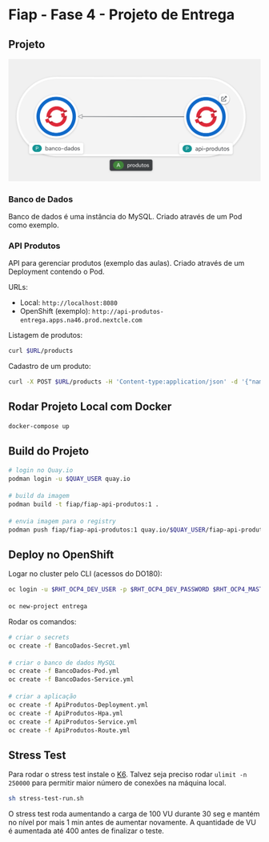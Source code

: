 # Fiap - Fase 4 - Projeto de Entrega

## Projeto

![](img/topologia.png)

### Banco de Dados

Banco de dados é uma instância do MySQL.
Criado através de um Pod como exemplo.

### API Produtos

API para gerenciar produtos (exemplo das aulas).
Criado através de um Deployment contendo o Pod.

URLs:

- Local: `http://localhost:8080`
- OpenShift (exemplo): `http://api-produtos-entrega.apps.na46.prod.nextcle.com`

Listagem de produtos:

```sh
curl $URL/products
```

Cadastro de um produto:

```sh
curl -X POST $URL/products -H 'Content-type:application/json' -d '{"name": "PS5", "description":"Console PlayStation 5"}'
```

## Rodar Projeto Local com Docker

```sh
docker-compose up
```

## Build do Projeto

```sh
# login no Quay.io
podman login -u $QUAY_USER quay.io

# build da imagem
podman build -t fiap/fiap-api-produtos:1 .

# envia imagem para o registry
podman push fiap/fiap-api-produtos:1 quay.io/$QUAY_USER/fiap-api-produtos:1
```

## Deploy no OpenShift

Logar no cluster pelo CLI (acessos do DO180):

```sh
oc login -u $RHT_OCP4_DEV_USER -p $RHT_OCP4_DEV_PASSWORD $RHT_OCP4_MASTER_API

oc new-project entrega
```

Rodar os comandos:

```sh
# criar o secrets
oc create -f BancoDados-Secret.yml

# criar o banco de dados MySQL
oc create -f BancoDados-Pod.yml
oc create -f BancoDados-Service.yml

# criar a aplicação
oc create -f ApiProdutos-Deployment.yml
oc create -f ApiProdutos-Hpa.yml
oc create -f ApiProdutos-Service.yml
oc create -f ApiProdutos-Route.yml
```

## Stress Test

Para rodar o stress test instale o [K6](https://k6.io/).
Talvez seja preciso rodar `ulimit -n 250000` para permitir maior número de conexões na máquina local.

```sh
sh stress-test-run.sh
```

O stress test roda aumentando a carga de 100 VU durante 30 seg e mantém no nível por mais 1 min antes de aumentar novamente.
A quantidade de VU é aumentada até 400 antes de finalizar o teste.
